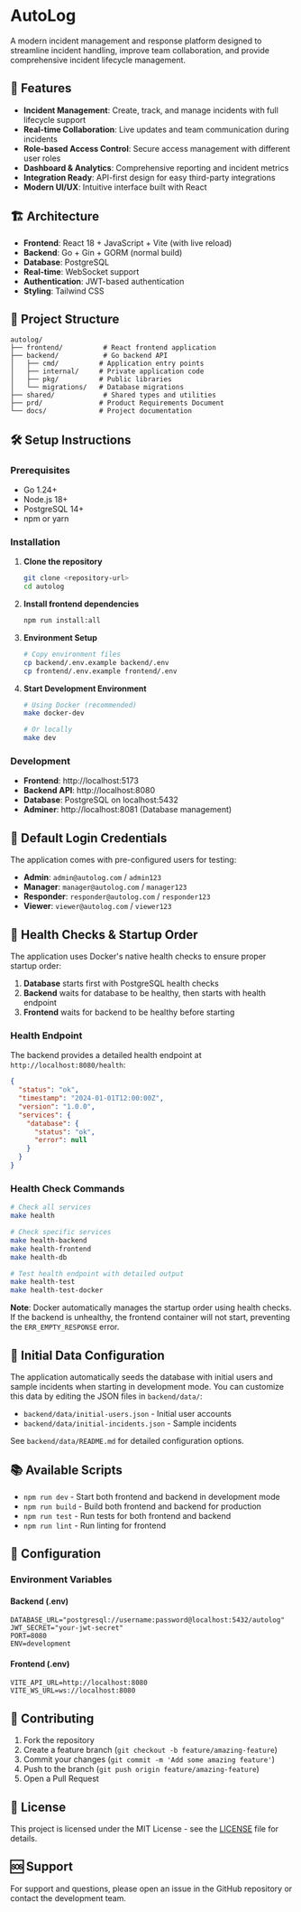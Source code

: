 # AutoLog

A modern incident management and response platform designed to streamline incident handling, improve team collaboration, and provide comprehensive incident lifecycle management.

## 🚀 Features

- **Incident Management**: Create, track, and manage incidents with full lifecycle support
- **Real-time Collaboration**: Live updates and team communication during incidents
- **Role-based Access Control**: Secure access management with different user roles
- **Dashboard & Analytics**: Comprehensive reporting and incident metrics
- **Integration Ready**: API-first design for easy third-party integrations
- **Modern UI/UX**: Intuitive interface built with React

## 🏗️ Architecture

- **Frontend**: React 18 + JavaScript + Vite (with live reload)
- **Backend**: Go + Gin + GORM (normal build)
- **Database**: PostgreSQL
- **Real-time**: WebSocket support
- **Authentication**: JWT-based authentication
- **Styling**: Tailwind CSS

## 📁 Project Structure

```
autolog/
├── frontend/          # React frontend application
├── backend/           # Go backend API
│   ├── cmd/          # Application entry points
│   ├── internal/     # Private application code
│   ├── pkg/          # Public libraries
│   └── migrations/   # Database migrations
├── shared/            # Shared types and utilities
├── prd/              # Product Requirements Document
└── docs/             # Project documentation
```

## 🛠️ Setup Instructions

### Prerequisites

- Go 1.24+
- Node.js 18+ 
- PostgreSQL 14+
- npm or yarn

### Installation

1. **Clone the repository**
   ```bash
   git clone <repository-url>
   cd autolog
   ```

2. **Install frontend dependencies**
   ```bash
   npm run install:all
   ```

3. **Environment Setup**
   ```bash
   # Copy environment files
   cp backend/.env.example backend/.env
   cp frontend/.env.example frontend/.env
   ```

4. **Start Development Environment**
   ```bash
   # Using Docker (recommended)
   make docker-dev
   
   # Or locally
   make dev
   ```

### Development

- **Frontend**: http://localhost:5173
- **Backend API**: http://localhost:8080
- **Database**: PostgreSQL on localhost:5432
- **Adminer**: http://localhost:8081 (Database management)

## 🔐 Default Login Credentials

The application comes with pre-configured users for testing:

- **Admin**: `admin@autolog.com` / `admin123`
- **Manager**: `manager@autolog.com` / `manager123`
- **Responder**: `responder@autolog.com` / `responder123`
- **Viewer**: `viewer@autolog.com` / `viewer123`

## 🏥 Health Checks & Startup Order

The application uses Docker's native health checks to ensure proper startup order:

1. **Database** starts first with PostgreSQL health checks
2. **Backend** waits for database to be healthy, then starts with health endpoint
3. **Frontend** waits for backend to be healthy before starting

### Health Endpoint

The backend provides a detailed health endpoint at `http://localhost:8080/health`:

```json
{
  "status": "ok",
  "timestamp": "2024-01-01T12:00:00Z",
  "version": "1.0.0",
  "services": {
    "database": {
      "status": "ok",
      "error": null
    }
  }
}
```

### Health Check Commands

```bash
# Check all services
make health

# Check specific services
make health-backend
make health-frontend
make health-db

# Test health endpoint with detailed output
make health-test
make health-test-docker
```

**Note**: Docker automatically manages the startup order using health checks. If the backend is unhealthy, the frontend container will not start, preventing the `ERR_EMPTY_RESPONSE` error.

## 🌱 Initial Data Configuration

The application automatically seeds the database with initial users and sample incidents when starting in development mode. You can customize this data by editing the JSON files in `backend/data/`:

- `backend/data/initial-users.json` - Initial user accounts
- `backend/data/initial-incidents.json` - Sample incidents

See `backend/data/README.md` for detailed configuration options.

## 📚 Available Scripts

- `npm run dev` - Start both frontend and backend in development mode
- `npm run build` - Build both frontend and backend for production
- `npm run test` - Run tests for both frontend and backend
- `npm run lint` - Run linting for frontend

## 🔧 Configuration

### Environment Variables

#### Backend (.env)
```
DATABASE_URL="postgresql://username:password@localhost:5432/autolog"
JWT_SECRET="your-jwt-secret"
PORT=8080
ENV=development
```

#### Frontend (.env)
```
VITE_API_URL=http://localhost:8080
VITE_WS_URL=ws://localhost:8080
```

## 🤝 Contributing

1. Fork the repository
2. Create a feature branch (`git checkout -b feature/amazing-feature`)
3. Commit your changes (`git commit -m 'Add some amazing feature'`)
4. Push to the branch (`git push origin feature/amazing-feature`)
5. Open a Pull Request

## 📄 License

This project is licensed under the MIT License - see the [LICENSE](LICENSE) file for details.

## 🆘 Support

For support and questions, please open an issue in the GitHub repository or contact the development team. 